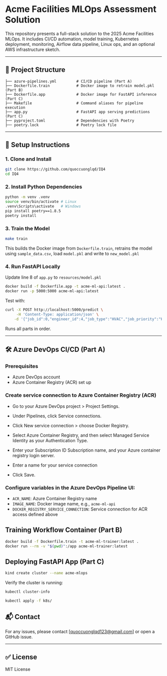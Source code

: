 # Acme Facilities MLOps Assessment Solution

This repository presents a full-stack solution to the 2025 Acme Facilities MLOps. It includes CI/CD automation, model training, Kubernetes deployment, monitoring, Airflow data pipeline, Linux ops, and an optional AWS infrastructure sketch.

---

## 📁 Project Structure

```text
├── azure-pipelines.yml         # CI/CD pipeline (Part A)
├── Dockerfile.train            # Docker image to retrain model.pkl (Part B)
├── Dockerfile.app              # Docker image for FastAPI inference (Part C)
├── Makefile                    # Command aliases for pipeline execution
├── app.py                      # FastAPI app serving predictions (Part C)
├── pyproject.toml              # Dependencies with Poetry
├── poetry.lock                 # Poetry lock file 
```

---

## 🚀 Setup Instructions

### 1. Clone and Install

```bash
git clone https://github.com/quoccuonglqd/IQ4
cd IQ4
```

### 2. Install Python Dependencies

```bash
python -m venv .venv
source venv/bin/activate # Linux
.venv\Scripts\activate   # Windows
pip install poetry==1.8.5
poetry install
```

### 3. Train the Model

```bash
make train
```

This builds the Docker image from `Dockerfile.train`, retrains the model using `sample_data.csv`, load `model.pkl` and write to `new_model.pkl`

### 4. Run FastAPI Locally
Update line 8 of `app.py` to `resources/model.pkl`

```bash
docker build -f Dockerfile.app -t acme-ml-api:latest .
docker run -p 5000:5000 acme-ml-api:latest
```

Test with:

```bash
curl -X POST http://localhost:5000/predict \
     -H 'Content-Type: application/json' \
    -d '{"job_id":0,"engineer_id":4,"job_type":"HVAC","job_priority":"High","engineer_skill_level":3,"engineer_experience_years":18,"distance_km":4.99}'
```

Runs all parts in order.

---

## 🛠️ Azure DevOps CI/CD (Part A)

### Prerequisites
- Azure DevOps account
- Azure Container Registry (ACR) set up

### Create service connection to Azure Container Registry (ACR)
- Go to your Azure DevOps project > Project Settings.

- Under Pipelines, click Service connections.

- Click New service connection > choose Docker Registry.

- Select Azure Container Registry, and then select Managed Service Identity as your Authentication Type.

- Enter your Subscription ID Subscription name, and your Azure container registry login server.

- Enter a name for your service connection

- Click Save.

### Configure variables in the Azure DevOps Pipeline UI:

* `ACR_NAME`: Azure Container Registry name
* `IMAGE_NAME`: Docker image name, e.g., `acme-ml-api`
* `DOCKER_REGISTRY_SERVICE_CONNECTION`: Service connection for ACR access defined above

## Training Workflow Container (Part B)

```bash
docker build -f Dockerfile.train -t acme-ml-trainer:latest .
docker run --rm -v "$(pwd)":/app acme-ml-trainer:latest
```

## Deploying FastAPI App (Part C)

```bash
kind create cluster --name acme-mlops
```

Verify the cluster is running:

```bash
kubectl cluster-info
```

```bash
kubectl apply -f k8s/
```

## 📬 Contact

For any issues, please contact \[[quoccuonglqd123@gmail.com](mailto:quoccuonglqd123@gmail.com)] or open a GitHub issue.

---

## ✅ License

MIT License

